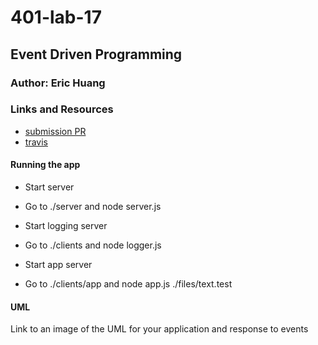# 401-lab-17

## Event Driven Programming

### Author: Eric Huang

### Links and Resources
* [submission PR](https://github.com/erichuang-401-advanced-javascript/401-lab-17/pull/4)
* [travis](http://xyz.com)

#### Running the app
* Start server
 - Go to ./server and node server.js
* Start logging server
 - Go to ./clients and node logger.js
* Start app server
 - Go to ./clients/app and node app.js ./files/text.test

#### UML
Link to an image of the UML for your application and response to events
